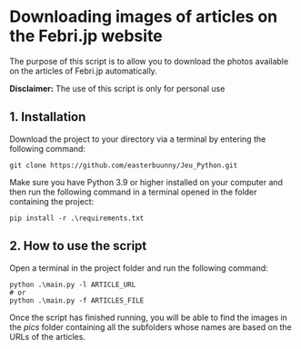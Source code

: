 # Downloading images of articles on the Febri.jp website

The purpose of this script is to allow you to download the photos available on the articles of Febri.jp automatically. 

**Disclaimer:** The use of this script is only for personal use

## 1. Installation 

Download the project to your directory via a terminal by entering the following command:
```
git clone https://github.com/easterbuunny/Jeu_Python.git
```
Make sure you have Python 3.9 or higher installed on your computer and then run the following command in a terminal opened in the folder containing the project:
```
pip install -r .\requirements.txt
```

## 2. How to use the script

Open a terminal in the project folder and run the following command: 

```
python .\main.py -l ARTICLE_URL
# or
python .\main.py -f ARTICLES_FILE
```

Once the script has finished running, you will be able to find the images in the *pics* folder containing all the subfolders whose names are based on the URLs of the articles.